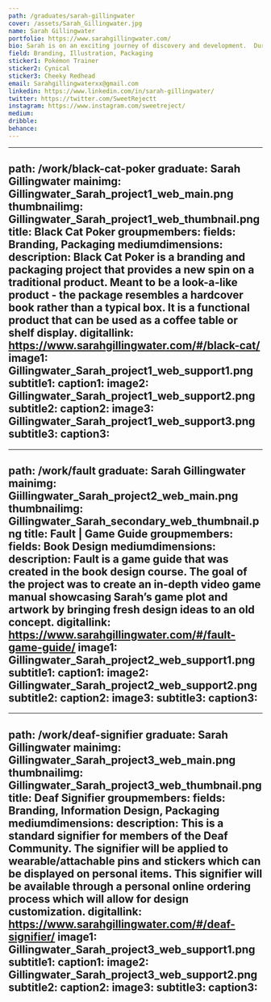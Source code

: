 ```yaml
---
path: /graduates/sarah-gillingwater
cover: /assets/Sarah_Gillingwater.jpg
name: Sarah Gillingwater
portfolio: https://www.sarahgillingwater.com/
bio: Sarah is on an exciting journey of discovery and development.  During the past four years, she has built a strong foundation for her future as a graphic designer.  She has taken an interest in branding and packaging and would like to combine these disciplines with her interest in the video game and cosmetic industry. She can’t wait for her future to begin!
field: Branding, Illustration, Packaging
sticker1: Pokémon Trainer
sticker2: Cynical
sticker3: Cheeky Redhead
email: Sarahgillingwaterxx@gmail.com
linkedin: https://www.linkedin.com/in/sarah-gillingwater/
twitter: https://twitter.com/SweetRejectt
instagram: https://www.instagram.com/sweetreject/
medium:
dribble:
behance:
---
```


---
path: /work/black-cat-poker
graduate: Sarah Gillingwater
mainimg: Gillingwater_Sarah_project1_web_main.png
thumbnailimg: Gillingwater_Sarah_project1_web_thumbnail.png
title: Black Cat Poker
groupmembers:
fields: Branding, Packaging
mediumdimensions:
description: Black Cat Poker is a branding and packaging project that provides a new spin on a traditional product. Meant to be a look-a-like product - the package resembles a hardcover book rather than a typical box. It is a functional product that can be used as a coffee table or shelf display.
digitallink: https://www.sarahgillingwater.com/#/black-cat/
image1: Gillingwater_Sarah_project1_web_support1.png
subtitle1:
caption1:
image2: Gillingwater_Sarah_project1_web_support2.png
subtitle2:
caption2:
image3: Gillingwater_Sarah_project1_web_support3.png
subtitle3:
caption3:
---

---
path: /work/fault
graduate: Sarah Gillingwater
mainimg: Giillingwater_Sarah_project2_web_main.png
thumbnailimg: Gillingwater_Sarah_secondary_web_thumbnail.png
title: Fault | Game Guide
groupmembers:
fields: Book Design
mediumdimensions:
description: Fault is a game guide that was created in the book design course. The goal of the project was to create an in-depth video game manual showcasing Sarah’s game plot and artwork by bringing fresh design ideas to an old concept.
digitallink: https://www.sarahgillingwater.com/#/fault-game-guide/
image1: Gillingwater_Sarah_project2_web_support1.png
subtitle1:
caption1:
image2: Gillingwater_Sarah_project2_web_support2.png
subtitle2:
caption2:
image3:
subtitle3:
caption3:
---

---
path: /work/deaf-signifier
graduate: Sarah Gillingwater
mainimg: Gillingwater_Sarah_project3_web_main.png
thumbnailimg: Gillingwater_Sarah_project3_web_thumbnail.png
title: Deaf Signifier
groupmembers:
fields: Branding, Information Design, Packaging
mediumdimensions:
description: This is a standard signifier for members of the Deaf Community. The signifier will be applied to wearable/attachable pins and stickers which can be displayed on personal items. This signifier will be available through a personal online ordering process which will allow for design customization.
digitallink: https://www.sarahgillingwater.com/#/deaf-signifier/
image1: Gillingwater_Sarah_project3_web_support1.png
subtitle1:
caption1:
image2: Gillingwater_Sarah_project3_web_support2.png
subtitle2:
caption2:
image3:
subtitle3:
caption3:
---
